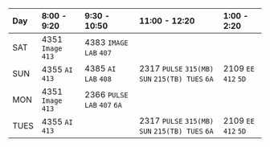 | Day | 8:00 - 9:20        | 9:30 - 10:50             | 11:00 - 12:20            | 1:00 - 2:20           | 
| :---| :------------------| :------------------------| :------------------------| :---------------------| 
|SAT  | 4351 `Image` `413` | 4383 `IMAGE LAB` `407`   |     |                       |
|SUN  | 4355 `AI` `413`    | 4385 `AI LAB` `408`      | 2317 `PULSE` `315(MB) SUN` `215(TB) TUES` `6A`| 2109 `EE` `412` `5D`|
|MON  | 4351 `Image` `413` | 2366 `PULSE LAB` `407` `6A`| |        |
|TUES | 4355 `AI` `413`    |                          | 2317 `PULSE` `315(MB) SUN` `215(TB) TUES` `6A`| 2109 `EE` `412` `5D`|